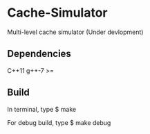 # Cache-Simulator
Multi-level cache simulator (Under devlopment)

## Dependencies
C++11
g++-7 >=

## Build
In terminal, type
$ make

For debug build, type
$ make debug
